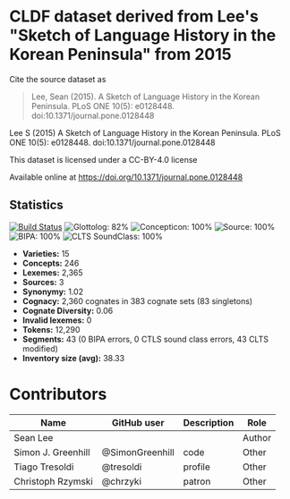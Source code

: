 # CLDF dataset derived from Lee's "Sketch of Language History in the Korean Peninsula" from 2015

Cite the source dataset as

> Lee, Sean (2015). A Sketch of Language History in the Korean Peninsula. PLoS ONE 10(5): e0128448. doi:10.1371/journal.pone.0128448


Lee S (2015) A Sketch of Language History in the Korean Peninsula. PLoS ONE 10(5): e0128448. doi:10.1371/journal.pone.0128448

This dataset is licensed under a CC-BY-4.0 license

Available online at https://doi.org/10.1371/journal.pone.0128448

## Statistics


[![Build Status](https://travis-ci.org/lexibank/leekoreanic.svg?branch=master)](https://travis-ci.org/lexibank/leekoreanic)
![Glottolog: 82%](https://img.shields.io/badge/Glottolog-82%25-yellowgreen.svg "Glottolog: 82%")
![Concepticon: 100%](https://img.shields.io/badge/Concepticon-100%25-brightgreen.svg "Concepticon: 100%")
![Source: 100%](https://img.shields.io/badge/Source-100%25-brightgreen.svg "Source: 100%")
![BIPA: 100%](https://img.shields.io/badge/BIPA-100%25-brightgreen.svg "BIPA: 100%")
![CLTS SoundClass: 100%](https://img.shields.io/badge/CLTS%20SoundClass-100%25-brightgreen.svg "CLTS SoundClass: 100%")

- **Varieties:** 15
- **Concepts:** 246
- **Lexemes:** 2,365
- **Sources:** 3
- **Synonymy:** 1.02
- **Cognacy:** 2,360 cognates in 383 cognate sets (83 singletons)
- **Cognate Diversity:** 0.06
- **Invalid lexemes:** 0
- **Tokens:** 12,290
- **Segments:** 43 (0 BIPA errors, 0 CTLS sound class errors, 43 CLTS modified)
- **Inventory size (avg):** 38.33

# Contributors

Name               | GitHub user     | Description                          | Role
---                | ---             | ---                                  | ---
Sean Lee           |                 |                                      | Author
Simon J. Greenhill | @SimonGreenhill | code                                 | Other
Tiago Tresoldi     | @tresoldi       | profile                              | Other
Christoph Rzymski  | @chrzyki        | patron                               | Other


